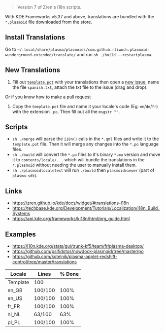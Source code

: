 > Version 7 of Zren's i18n scripts.

With KDE Frameworks v5.37 and above, translations are bundled with the `*.plasmoid` file downloaded from the store.

## Install Translations

Go to `~/.local/share/plasma/plasmoids/com.github.rliwoch.plasmoid-wunderground-extended/translate/` and run `sh ./build --restartplasma`.

## New Translations

1. Fill out [`template.pot`](template.pot) with your translations then open a [new issue](https://github.com/rliwoch/plasmoid-wunderground-extended/issues/new/choose), name the file `spanish.txt`, attach the txt file to the issue (drag and drop).

Or if you know how to make a pull request

1. Copy the `template.pot` file and name it your locale's code (Eg: `en`/`de`/`fr`) with the extension `.po`. Then fill out all the `msgstr ""`.

## Scripts

-   `sh ./merge` will parse the `i18n()` calls in the `*.qml` files and write it to the `template.pot` file. Then it will merge any changes into the `*.po` language files.
-   `sh ./build` will convert the `*.po` files to it's binary `*.mo` version and move it to `contents/locale/...` which will bundle the translations in the `*.plasmoid` without needing the user to manually install them.
-   `sh ./plasmoidlocaletest` will run `./build` then `plasmoidviewer` (part of `plasma-sdk`).

## Links

-   https://zren.github.io/kde/docs/widget/#translations-i18n
-   https://techbase.kde.org/Development/Tutorials/Localization/i18n_Build_Systems
-   https://api.kde.org/frameworks/ki18n/html/prg_guide.html

## Examples

-   https://l10n.kde.org/stats/gui/trunk-kf5/team/fr/plasma-desktop/
-   https://github.com/psifidotos/nowdock-plasmoid/tree/master/po
-   https://github.com/kotelnik/plasma-applet-redshift-control/tree/master/translations

|  Locale  |  Lines  | % Done|
|----------|---------|-------|
| Template |     100 |       |
| en_GB    | 100/100 |  100% |
| en_US    | 100/100 |  100% |
| fr_FR    | 100/100 |  100% |
| nl_NL    |  63/100 |   63% |
| pl_PL    | 100/100 |  100% |
